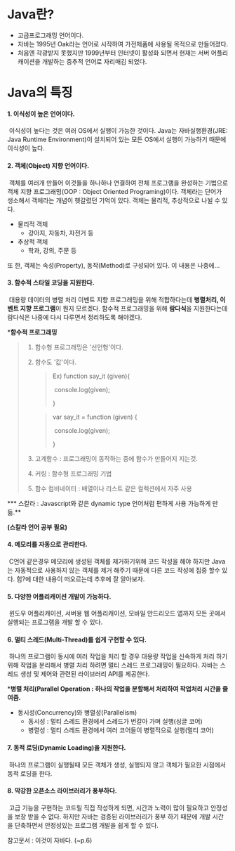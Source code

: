 # Java란?

- 고급프로그래밍 언어이다.
- 자바는 1995년 Oak라는 언어로 시작하여 가전제품에  사용될 목적으로 만들어졌다.
- 처음엔 각광받지 못했지만 1999년부터 인터넷이 활성화 되면서 현재는 서버 어플리캐이션을 개발하는 중추적 언어로 자리매김 되었다.

# Java의 특징

#### 1. 이식성이 높은 언어이다.

​	이식성이 높다는 것은 여러 OS에서 실행이 가능한 것이다. Java는 자바실행환경(JRE: Java	Runtime Environment)이 설치되어 있는 모든 OS에서 실행이 가능하기 때문에 이식성이 높다.

#### 2. 객체(Object) 지향 언어이다.

​	객체를 여러개 만들어 이것들을 하나하나 연결하여 전체 프로그램을 완성하는 기법으로 객체 지향 프로그래밍(OOP : Object Oriented Programing)이다. 객체라는 단어가 생소해서 객체라는 개념이 헷갈렸던 기억이 있다. 객체는 물리적, 추상적으로 나뉠 수 있다.

- 물리적 객체
  - 강아지, 자동차, 자전거 등
- 추상적 객체
  - 학과, 강의, 주문 등

또 한, 객체는 속성(Property), 동작(Method)로 구성되어 있다. 이 내용은 나중에...

#### 3. 함수적 스타일 코딩을 지원한다.

​	대용량 데이터의 병렬 처리 이벤트 지향 프로그래밍을 위해 적합하다는데 **병렬처리, 이벤트 지향 프로그램**이 뭔지 모르겠다. 함수적  프로그래밍을 위해 **람다식**을 지원한다는데 람다식은 나중에 다시 다루면서 정리하도록 해야겠다.

***함수적 프로그래밍**

> 1. 함수형 프로그래밍은 '선언형'이다.
>
> 2. 함수도 '값'이다.
>
>    > Ex) function say_it (given){
>    >
>    > ​	console.log(given);
>    >
>    > }
>
>    > var say_it = function (given) {
>    >
>    > ​	console.log(given);
>    >
>    > }
>
> 3. 고계함수 : 프로그래밍이  동작하는 중에 함수가 만들어지 지는것.
>
> 4. 커링 : 함수형 프로그래밍 기법
>
> 5. 함수 컴비네이터 : 배열이나 리스트 같은 컬렉션에서 자주 사용

*** 스칼라 : Javascript와 같은 dynamic type 언어처럼 편하게 사용 가능하게 만듦.**

**(스칼라 언어 공부 필요)**

#### 4. 메모리를 자동으로 관리한다.

​	C언어 같은경우 메모리에 생성된 객체를 제거하기위해 코드 작성을 해야 하지만 Java는 자동적으로 사용하지 않는 객체를 제거 해주기 때문에 다른 코드 작성에 집중 할수 있다. 힙?에 대한 내용이 떠오르는데 추후에 잘 알아보자.

#### 5. 다양한 어플리캐이션 개발이 가능하다.

​	윈도우 어플리캐이션, 서버용 웹 어플리캐이션, 모바일 안드리오드 앱까지 모든 곳에서 실행되는 프로그램을 개발 할 수 있다.

#### 6. 멀티 스레드(Multi-Thread)를 쉽게 구현할 수 있다.

​	하나의 프로그램이 동시에 여러 작업을 처리 할 경우 대용량 작업을 신속하게 처리 하기 위해 작업을 분리해서 병렬 처리 하려면 멀티 스레드 프로그래밍이 필요하다. 자바는 스레드 생성 및 제어와 관련된 라이브러리 API를 제공한다.

***병렬 처리(Parallel Operation : 하나의 작업을 분할해서 처리하여 작업처리 시간을 줄여줌.**

- 동시성(Concurrency)와 병렬성(Parallelism)
  - 동시성 : 멀티 스레드 환경에서 스레드가 번갈아 가며 실행(싱글 코어)
  - 병렬성 : 멀티 스레드 환경에서 여러 코어들이 병렬적으로 실행(멀티 코어)

#### 7. 동적 로딩(Dynamic Loading)을 지원한다.

​	하나의 프로그램이 실행될때 모든 객체가 생성, 실행되지 않고 객체가 필요한 시점에서 동적 로딩을 한다.

#### 8. 막강한 오픈소스 라이브러리가 풍부하다.

​	고급 기능을 구현하는 코드릴 직접 작성하게 되면, 시간과 노력이 많이 필요하고 안정성을 보장 받을 수 없다. 하지만 자바는 검증된 라이브러리가 풍부 하기 때문에 개발 시간을 단축하면서 안정성있는 프로그램 개발을 쉽게 할 수 있다.



참고문서 : 이것이 자바다. (~p.6)